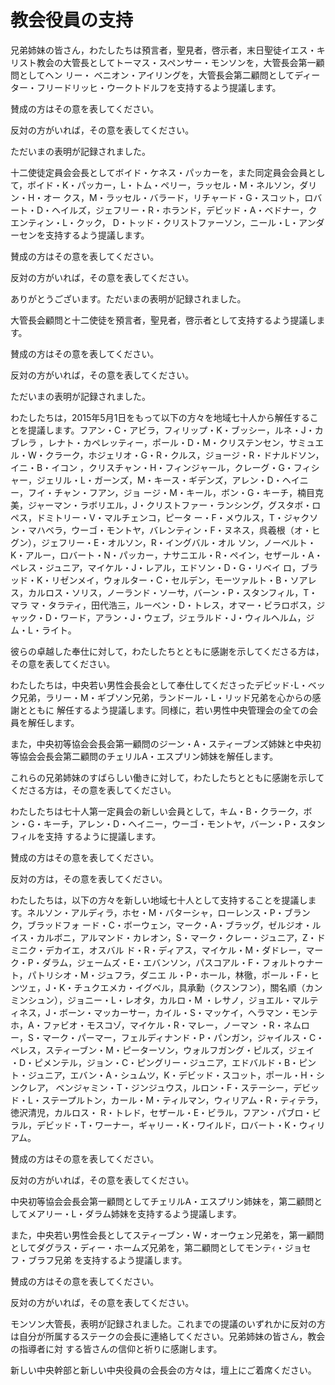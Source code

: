 # 教会役員の支持

兄弟姉妹の皆さん，わたしたちは預言者，聖見者，啓示者，末日聖徒イエス・キリスト教会の大管長としてトーマス・スペンサー・モンソンを，大管長会第一顧問としてヘン
リー・ ベニオン・アイリングを，大管長会第二顧問としてディーター・フリードリッヒ・ウークトドルフを支持するよう提議します。

賛成の方はその意を表してください。

反対の方がいれば，その意を表してください。

ただいまの表明が記録されました。

十二使徒定員会会長としてボイド・ケネス・パッカーを，また同定員会会員として，ボイド・K・パッカー，L・トム・ペリー，ラッセル・M・ネルソン，ダリン・H・オー
クス，M・ラッセル・バラード，リチャード・G・スコット，ロバート・D・ヘイルズ，ジェフリー・R・ホランド，デビッド・A・ベドナー，クエンティン・L・クック，
D・トッド・クリストファーソン，ニール・L・アンダーセンを支持するよう提議します。

賛成の方はその意を表してください。

反対の方がいれば，その意を表してください。

ありがとうございます。ただいまの表明が記録されました。

大管長会顧問と十二使徒を預言者，聖見者，啓示者として支持するよう提議します。

賛成の方はその意を表してください。

反対の方がいれば，その意を表してください。

ただいまの表明が記録されました。

わたしたちは，2015年5月1日をもって以下の方々を地域七十人から解任することを提議します。フアン・C・アビラ，フィリップ・K・ブッシー，ルネ・J・カブレラ
，レナト・カペレッティー，ポール・D・M・クリステンセン，サミュエル・W・クラーク，ホジェリオ・G・R・クルス，ジョージ・R・ドナルドソン，イニ・B・イコン
，クリスチャン・H・フィンジャール，クレーグ・G・フィシャー，ジェリル・L・ガーンズ，M・キース・ギデンズ，アレン・D・ヘイニー，フイ・チャン・フアン，ジョ
ージ・M・キール，ボン・G・キーチ，楠目克美，ジャーマン・ラボリエル，J・クリストファー・ランシング，グスタボ・ロペス，ドミトリー・V・マルチェンコ，ピータ
ー・F・メウルス，T・ジャクソン・マハベラ，ウーゴ・モントヤ，バレンティン・F・ヌネス，呉羲根（オ・ヒグン），ジェフリー・E・オルソン，R・イングバル・オル
ソン，ノーベルト・K・アルー，ロバート・N・パッカー，ナサニエル・R・ペイン，セザール・A・ペレス・ジュニア，マイケル・J・レアル，エドソン・D・G・リベイ
ロ，ブラッド・K・リゼンメイ，ウォルター・C・セルデン，モーツァルト・B・ソアレス，カルロス・ソリス，ノーランド・ソーサ，バーン・P・スタンフィル，T・マラ
マ・タラティ，田代浩三，ルーベン・D・トレス，オマー・ビラロボス，ジャック・D・ワード，アラン・J・ウェブ，ジェラルド・J・ウィルヘルム，ジム・L・ライト。

彼らの卓越した奉仕に対して，わたしたちとともに感謝を示してくださる方は，その意を表してください。

わたしたちは，中央若い男性会長会として奉仕してくださったデビッド･L・ベック兄弟，ラリー・M・ギブソン兄弟，ランドール・L・リッド兄弟を心からの感謝とともに
解任するよう提議します。同様に，若い男性中央管理会の全ての会員を解任します。

また，中央初等協会会長会第一顧問のジーン・A・スティーブンズ姉妹と中央初等協会会長会第二顧問のチェリルA・エスプリン姉妹を解任します。

これらの兄弟姉妹のすばらしい働きに対して，わたしたちとともに感謝を示してくださる方は，その意を表してください。

わたしたちは七十人第一定員会の新しい会員として，キム・B・クラーク，ボン・G・キーチ，アレン・D・ヘイニー，ウーゴ・モントヤ，バーン・P・スタンフィルを支持
するように提議します。

賛成の方はその意を表してください。

反対の方は，その意を表してください。

わたしたちは，以下の方々を新しい地域七十人として支持することを提議します。ネルソン・アルディラ，ホセ・M・バターシャ，ローレンス・P・ブランク，ブラッドフォ
ード・C・ボーウェン，マーク・A・ブラッグ，ゼルジオ・ルイス・カルボニ，アルマンド・カレオン，S・マーク・クレー・ジュニア，Z・ドミニク・デカイエ，オスバル
ド・R・ディアス，マイケル・M・ダドレー，マーク・P・ダラム，ジェームズ・E・エバンソン，パスコアル・F・フォルトゥナート，パトリシオ・M・ジュフラ，ダニエ
ル・P・ホール，林徹，ポール・F・ヒンツェ，J・K・チュクエメカ・イグベル，具承勳（クスンフン），關名順（カンミンシュン），ジョニー・L・レオタ，カルロ・M
・レサノ，ジョエル・マルティネス，J・ボーン・マッカーサー，カイル・S・マッケイ，ヘラマン・モンテホ，A・ファビオ・モスコゾ，マイケル・R・マレー，ノーマン
・R・ネムロー，S・マーク・パーマー，フェルディナンド・P・パンガン，ジャイルス・C・ペレス，スティーブン・M・ピーターソン，ウォルフガング・ピルズ，ジェイ
・D・ピメンテル，ジョン・C・ピングリー・ジュニア，エドバルド・B・ピント・ジュニア，エバン・A・シュムツ，K・デビッド・スコット，ポール・H・シンクレア，
ベンジャミン・T・ジンジュウス，ルロン・F・ステーシー，デビッド・L・ステープルトン，カール・M・ティルマン，ウィリアム・R・ティテラ，徳沢清児，カルロス・
R・トレド，セザール・E・ビラル，フアン・パブロ・ビラル，デビッド・T・ワーナー，ギャリー・K・ワイルド，ロバート・K・ウィリアム。

賛成の方はその意を表してください。

反対の方がいれば，その意を表してください。

中央初等協会会長会第一顧問としてチェリルA・エスプリン姉妹を，第二顧問としてメアリー・L・ダラム姉妹を支持するよう提議します。

また，中央若い男性会長としてスティーブン・W・オーウェン兄弟を，第一顧問としてダグラス・ディー・ホームズ兄弟を，第二顧問としてモンテｨ・ジョセフ・ブラフ兄弟
を支持するよう提議します。

賛成の方はその意を表してください。

反対の方がいれば，その意を表してください。

モンソン大管長，表明が記録されました。これまでの提議のいずれかに反対の方は自分が所属するステークの会長に連絡してください。兄弟姉妹の皆さん，教会の指導者に対
する皆さんの信仰と祈りに感謝します。

新しい中央幹部と新しい中央役員の会長会の方々は，壇上にご着席ください。

